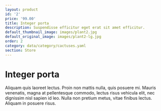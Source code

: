 ```yaml
---
layout: product
id: '2'
price: '99.00'
title: Integer porta
description: Suspendisse efficitur eget erat sit amet efficitur. 
default_thumbnail_image: images/plant2.jpg
default_original_image: images/plant2-lg.jpg
order: 2
category: data/category/cactuses.yaml
section: Store
---
```


# Integer porta

Aliquam quis laoreet lectus. Proin non mattis nulla, quis posuere mi. Mauris venenatis, magna at pellentesque commodo, lectus risus vehicula elit, nec dignissim nisl sapien id leo. Nulla non pretium metus, vitae finibus lectus. Aliquam in posuere risus.